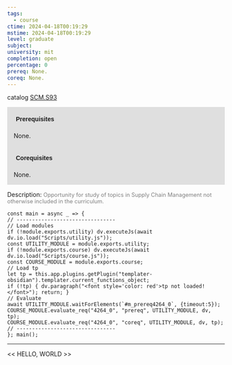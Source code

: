 ```yaml
---
tags:
  - course
ctime: 2024-04-18T00:19:29
mstime: 2024-04-18T00:19:29
level: graduate
subject: 
university: mit
completion: open
percentage: 0
prereq: None.
coreq: None.
---
```


catalog [SCM.S93](http://student.mit.edu/catalog/mSCMa.html#SCM.S93)

<span style="display: block; padding: 15px; background-color: rgb(100, 100, 100, 0.2);"><font id="m_prereq4264_0" style="display: block; font-family: Arial, sans-serif; font-weight: bold; padding: 5px">Prerequisites</font><br><span id="prereq4264_0">None.</span></span>
<span style="display: block; padding: 15px; background-color: rgb(100, 100, 100, 0.2);"><font id="m_coreq4264_0" style="display: block; font-family: Arial, sans-serif; font-weight: bold; padding: 5px">Corequisites</font><br><span id="coreq4264_0">None.</span></span>

<font style="">Description:</font>
<font style="color: grey; font-size: 0.8rem;">Opportunity for study of topics in Supply Chain Management not otherwise included in the curriculum.</font>

```dataviewjs
const main = async _ => {
// --------------------------------
// Load modules
if (!module.exports.utility) dv.executeJs(await dv.io.load("Scripts/utility.js"));
const UTILITY_MODULE = module.exports.utility;
if (!module.exports.course) dv.executeJs(await dv.io.load("Scripts/course.js"));
const COURSE_MODULE = module.exports.course;
// Load tp
let tp = this.app.plugins.getPlugin("templater-obsidian").templater.current_functions_object;
if (!tp) { dv.paragraph("<font style='color: red'>tp not loaded!</font>"); return; }
// Evaluate
await UTILITY_MODULE.waitForElements(`#m_prereq4264_0`, {timeout:5});
COURSE_MODULE.evaluate_req("4264_0", "prereq", UTILITY_MODULE, dv, tp);
COURSE_MODULE.evaluate_req("4264_0", "coreq", UTILITY_MODULE, dv, tp);
// --------------------------------
}; main();
```

---

<< HELLO, WORLD >>
